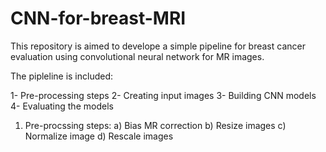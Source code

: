 # CNN-for-breast-MRI

This repository is aimed to develope a simple pipeline for breast cancer evaluation using  convolutional neural network for MR images. 

The pipleline is included:

 1- Pre-processing steps
 2- Creating input images
 3- Building CNN models
 4- Evaluating the models


1. Pre-procssing steps: 
a) Bias MR correction
b) Resize images 
c) Normalize image
d) Rescale images
 

